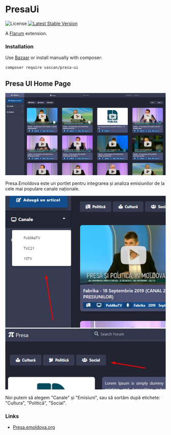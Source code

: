 # PresaUi

![License](https://img.shields.io/badge/license-MIT-blue.svg) [![Latest Stable Version](https://img.shields.io/packagist/v/vascan/presa-ui.svg)](https://packagist.org/packages/vascan/presa-ui)

A [Flarum](http://flarum.org) extension. 

### Installation

Use [Bazaar](https://discuss.flarum.org/d/5151-flagrow-bazaar-the-extension-marketplace) or install manually with composer:

```sh
composer require vascan/presa-ui
```

## Presa UI Home Page

![Home page!](/resources/images_readme/home.jpg "Home page")

Presa.Emoldova este un portlet pentru integrarea și analiza emisiunilor de la cele mai populare canale naționale.

![canale!](/resources/images_readme/canale.jpg "canale")
![sortare!](/resources/images_readme/sortare.jpg "sortare")

Noi putem să alegem "Canale" și "Emisiuni", sau să sortăm după etichete: "Cultura", "Politică", "Social".


### Links

- [Presa.emoldova.org](https://presa.emoldova.org/)
